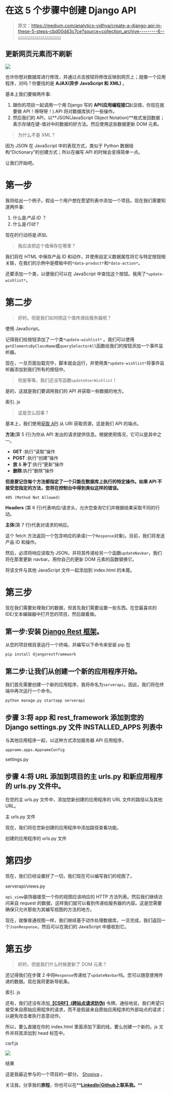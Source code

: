 # 在这 5 个步骤中创建 Django API

> 原文：<https://medium.com/analytics-vidhya/create-a-django-api-in-these-5-steps-cbd00d43c7ce?source=collection_archive---------6----------------------->

## 更新网页元素而不刷新

![](img/0f72f4a9e3ac3d50a333af037749fbb4.png)

也许你想对数据库进行修改，并通过点击按钮将修改反映到网页上；就像一个应用程序，对吗？你要找的是 **AJAX(异步 JavaScript 和 XML)** 。

基本上我们要做两件事:

1.  跟你的项目一起调用一个用 Django 写的 **API(应用编程接口)**(没错，你现在就要做 API！呀呀呀！).API 将对数据库执行一些操作。
2.  然后我们的 API，以**JSON(JavaScript Object Notation)**格式发回数据；表示存储在键-值对中的数据的好方法。然后使用这些数据更新 DOM 元素。

> 为什么不是 XML？

因为 JSON 在 JavaScript 中的表现方式，类似于 Python 数据结构“Dictionary”的创建方式；所以在编写 API 的时候会变得简单一点。

让我们开始吧。

# 第一步

我将给出一个例子。假设一个用户想在愿望列表中添加一个项目。现在我们需要知道两件事:

1.  什么是*产品 ID* ？
2.  什么是*行动*？

现在的行动将是*添加。*

> 我应该把这个值保存在哪里？

我们将在 HTML 中保存产品 ID 和动作，并使用自定义数据属性将它与特定按钮相关联，在我们的示例中是模板中的`*data-product*`和`*data-action*`。

还要添加一个类，以便我们可以在 JavaScript 中查找这个按钮。我用了`*update-wishlist*`。

# 第二步

> 好的，但是我们如何把这个值传递给服务器呢？

使用 JavaScript。

记得我们给按钮添加了一个类`*update-wishlist*` 。我们可以使用`getElementsByClassName`或`querySelectorAll`函数给我们的按钮添加一个事件监听器。

现在，一旦页面加载完毕，脚本就会运行，并使用类`*update-wishlist*`将事件监听器添加到我们所有的按钮中。

> 但是等等，我们还没写函数`updateUserWishlist`！

是的，这就是我们要调用我们的 API 并获取一些数据的地方。

索引. js

> 这是怎么回事？

基本上，我们使用[获取 API](https://developer.mozilla.org/en-US/docs/Web/API/Fetch_API) 从 URI 获取资源，这是我们 API 的端点。

**方法**(第 5 行)为你从 API 发出的请求提供信息。根据使用情况，它可以是其中之一。

*   **GET** :执行“读取”操作
*   **POST** :执行“创建”操作
*   **放** & **补丁**:执行“更新”操作
*   **删除**:执行“删除”操作

**但是要记住每个方法都指定了一个只能在数据库上执行的特定操作。如果 API 不接受您指定的方法，您将在控制台中得到类似这样的错误。**

```
405 (Method Not Allowed)
```

**Headers** (第 6 行)代表响应/请求头，允许您查询它们并根据结果采取不同的行动。

**主体**(第 7 行)代表对请求的响应。

这个 fetch 方法返回一个包含响应的承诺(一个`Response`对象)。目前，我们将发送产品 ID 和操作。

然后，必须将响应读取为 JSON，并将其传递给另一个函数`updateNavbar`，我们将在那里更新 navbar。用你自己的更新 DOM 元素的函数替换它。

将该文件与其他 JavaScript 文件一起添加到 index.html 的末尾。

# 第三步

现在我们需要处理我们的数据，但首先我们需要设置一些东西。在您最喜欢的 IDE/文本编辑器中打开您的项目，然后跟着做。

## 第一步:安装 [Django Rest 框架](https://www.django-rest-framework.org/)。

从您的项目根目录运行一个终端，并编写以下命令来安装 pip 包

```
pip install djangorestframework
```

## 第二步:让我们从创建一个新的应用程序开始。

我们首先需要创建一个新的应用程序，我将命名为`serverapi`。因此，我们将在终端中再次运行一个命令。

```
python manage.py startapp serverapi
```

## 步骤 3:将 app 和 rest_framework 添加到您的 Django settings.py 文件 INSTALLED_APPS 列表中

与其他应用程序一起，以这种方式添加服务器 API 应用程序，

`appname.apps.AppnameConfig`

settings.py

## 步骤 4:将 URL 添加到项目的主 urls.py 和新应用程序的 urls.py 文件中。

在您的主 urls.py 文件中，添加您新创建的应用程序的 URL 文件的路径以及其他 URL。

主 urls.py 文件

现在，我们将在您新创建的应用程序中添加路径查看功能。

创建的应用程序的 urls.py 文件

# 第四步

现在，我们已经设置好了一切，我们现在可以编写我们的视图了。

serverapi/views.py

`api_view`装饰器接受一个你的视图应该响应的 HTTP 方法列表。然后我们继续访问来自 request 的数据，这样我们就可以看到传递给服务器的内容。这是您需要确保只允许那些为其编写视图的方法的地方。

现在，就像普通视图一样，我们继续基于动作处理数据库，一旦完成，我们返回一个`JsonResponse`，然后可以在我们的 JavaScript 中接收到它。

# 第五步

> 好的，但是我们什么时候更新了 DOM 元素？

还记得我们在步骤 2 中将`Response`传递给了`updateNavbar`吗。您可以随意使用传递的数据。现在我将更新导航条。

索引. js

还有，我们还没有添加[**【CSRF】(跨站点请求防伪)**](https://docs.djangoproject.com/en/3.1/ref/csrf/) 令牌。通俗地说，我们希望只接受来自原始应用程序的请求，而不是假装来自原始应用程序的外部站点的请求；以避免攻击者执行恶意动作。

所以，要么直接在你的 index.html 里面添加下面的线，要么创建一个新的。js 文件并将其添加到 head 标签中。

csrf.js

![](img/130060c4c058d6d176870ac09a7a50e9.png)

结果

这是我最近参与的一个项目的一部分。 [Shopiva](https://github.com/Anurag-117/Shopiva) 。

关注我，分享我的**旅程**，你也可以在**[**LinkedIn**](https://www.linkedin.com/in/anuragdhadse/)|[**Github**](https://github.com/adhadse)**上联系我。****